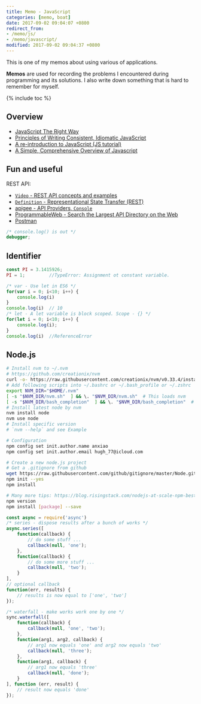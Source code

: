 ```yaml
---
title: Memo - JavaScript
categories: [memo, boat]
date: 2017-09-02 09:04:07 +0800
redirect_from: 
- /memo/js/
- /memo/javascript/
modified: 2017-09-02 09:04:37 +0800
---
```


This is one of my memos about using various of applications.

**Memos** are used for recording the problems I encountered during programming and its solutions. I also write down something that is hard to remember for myself.

<!--shoreline-->

{% include toc %}

## Overview

- [JavaScript The Right Way](http://jstherightway.org/)
- [Principles of Writing Consistent, Idiomatic JavaScript](https://github.com/rwaldron/idiomatic.js)
- [A re-introduction to JavaScript (JS tutorial)](https://developer.mozilla.org/en-US/docs/Web/JavaScript/A_re-introduction_to_JavaScript)
- [A Simple, Comprehensive Overview of Javascript](https://betterexplained.com/articles/the-single-page-javascript-overview/)

## Fun and useful

REST API:

- [`Video` - REST API concepts and examples](https://www.youtube.com/watch?v=7YcW25PHnAA)
- [`Definition` - Representational State Transfer (REST)](http://www.ics.uci.edu/~fielding/pubs/dissertation/rest_arch_style.htm)
- [apigee - API Providers, `Console`](https://apigee.com/providers)
- [ProgrammableWeb - Search the Largest API Directory on the Web](https://www.programmableweb.com/category/all/apis)
- [Postman](https://www.getpostman.com/postman)

``` js
/* console.log() is out */
debugger;
```

## Identifier

``` js
const PI = 3.1415926;
PI = 1;			//TypeError: Assignment ot constant variable.

/* var - Use let in ES6 */
for(var i = 0; i<10; i++) {
	console.log(i)
}
console.log(i)	// 10
/* let - A let variable is block scoped. Scope - {} */
for(let i = 0; i<10; i++) {
	console.log(i);
}
console.log(i)	//ReferenceError
```

## Node.js

``` sh
# Install nvm to ~/.nvm
# https://github.com/creationix/nvm
curl -o- https://raw.githubusercontent.com/creationix/nvm/v0.33.4/install.sh | bash
# Add following scripts into ~/.bashrc or ~/.bash_profile or ~/.zshrc
export NVM_DIR="$HOME/.nvm"
[ -s "$NVM_DIR/nvm.sh"  ] && \. "$NVM_DIR/nvm.sh"  # This loads nvm
[ -s "$NVM_DIR/bash_completion"  ] && \. "$NVM_DIR/bash_completion"  # This loads nvm bash_completion
# Install latest node by nvm
nvm install node
nvm use node
# Install specific version
# `nvm --help` and see Example

# Configuration
npm config set init.author.name anxiao
npm config set init.author.email hugh_77@icloud.com

# Create a new node.js project
# Get a .gitignore from github
wget https://raw.githubusercontent.com/github/gitignore/master/Node.gitignore -O .gitignore
npm init --yes
npm install

# Many more tips: https://blog.risingstack.com/nodejs-at-scale-npm-best-practices/
npm version
npm install [package] --save
```

``` js
const async = require('async')
/* series - dispose results after a bunch of works */
async.series([
    function(callback) {
        // do some stuff ...
        callback(null, 'one');
    },
    function(callback) {
        // do some more stuff ...
        callback(null, 'two');
    }
],
// optional callback
function(err, results) {
    // results is now equal to ['one', 'two']
});

/* waterfall - make works work one by one */
sync.waterfall([
    function(callback) {
        callback(null, 'one', 'two');
    },
    function(arg1, arg2, callback) {
        // arg1 now equals 'one' and arg2 now equals 'two'
        callback(null, 'three');
    },
    function(arg1, callback) {
        // arg1 now equals 'three'
        callback(null, 'done');
    }
], function (err, result) {
    // result now equals 'done'
});
```
